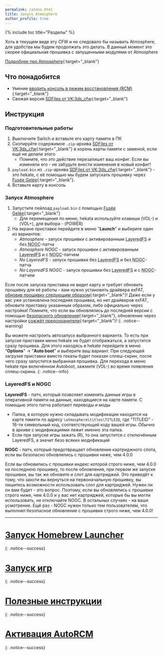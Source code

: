 ```yaml
---
permalink: /atmos.html
title: Запуск Atmosphere
author_profile: true
---
```

{% include toc title="Разделы" %}

Хоть в текущем виде эту CFW и не следовало бы называть Atmosphere, для удобства мы будем продолжать это делать. В данный момент это скорее официальная прошивка с запущенными модулями от Atmosphere

[Подробнее про Atmosphere](launch-cfw#atmosphere){:target="_blank"}

## Что понадобится 

* Умение [вводить консоль в режим восстановления (RCM)](fusee-gelee#%D1%87%D0%B0%D1%81%D1%82%D1%8C-i---%D0%B2%D1%85%D0%BE%D0%B4-%D0%B2-rcm){:target="_blank"}
* Свежая версия [SDFiles от VK:3ds_cfw](https://github.com/rashevskyv/switch/releases/latest){:target="_blank"}

## Инструкция

### Подготовительные работы 

1. Выключите Switch и вставьте его карту памяти в ПК 
1. Скопируйте содержимое `.zip`-архива [SDFiles от VK:3ds_cfw](https://github.com/rashevskyv/switch/releases/latest){:target="_blank"} в корень карты памяти с заменой, если ещё не делали этого
	* Помните, что это действие перезапишет ваш конфиг. Если вы изменяли его - не забудьте внести изменения в новый конфиг! 
1. `payload.bin` из `.zip`-архива [SDFiles от VK:3ds_cfw](https://github.com/rashevskyv/switch/releases/latest){:target="_blank"} - это hekate, с её помощью мы будем запускать прошивку через [Fusée Gelée](fusee-gelee){:target="_blank"}. 
1. Вставьте карту в консоль

### Запуск Atmosphere

1. Запустите пейлоад `payload.bin` с помощью [Fusée Gelée](fusee-gelee){:target="_blank"}
	* Для перемещения по меню, hekata используйте клавиши (VOL-) и (VOL+), для выбора - (POWER)
1. На экране приставки перейдите в меню "**Launch**" и выберите один из вариантов:
	* *Atmosphere* - запуск прошивки с активированным <abbr title="Патч, который позволяет изменять данные игры в оперативной памяти на данные, находящиеся на карте памяти. С помощью этого патча работают переводы и моды. Подробнее в конце страницы">LayeredFS</abbr> и без <abbr title="Патч, который предотвращает обновление картриджного слота, если вы безопасно обновлялись с прошивки <4.0.0. Подробнее в конце страницы">NOGC</abbr>-патча
	* *Atmosphere NOGC* - запуск прошивки с активированным <abbr title="Патч, который позволяет изменять данные игры в оперативной памяти на данные, находящиеся на карте памяти. С помощью этого патча работают переводы и моды. Подробнее в конце страницы">LayeredFS</abbr> и с <abbr title="Патч, который предотвращает обновление картриджного слота, если вы безопасно обновлялись с прошивки <4.0.0. Подробнее в конце страницы">NOGC</abbr>-патчем
	* *No LayeredFS* - запуск прошивки без <abbr title="Патч, который позволяет изменять данные игры в оперативной памяти на данные, находящиеся на карте памяти. С помощью этого патча работают переводы и моды. Подробнее в конце страницы">LayeredFS</abbr> и без <abbr title="Патч, который предотвращает обновление картриджного слота, если вы безопасно обновлялись с прошивки <4.0.0. Подробнее в конце страницы">NOGC</abbr>-патча
	* *No LayeredFS NOGC* - запуск прошивки без <abbr title="Патч, который позволяет изменять данные игры в оперативной памяти на данные, находящиеся на карте памяти. С помощью этого патча работают переводы и моды. Подробнее в конце страницы">LayeredFS</abbr> и с <abbr title="Патч, который предотвращает обновление картриджного слота, если вы безопасно обновлялись с прошивки <4.0.0. Подробнее в конце страницы">NOGC</abbr>-патчем

Если после запуска приставка не видит карту и требует обновить прошивку для её работы - вам нужно установить драйвера exFAT, [обновив прошивку следующим образом](update-to-latest){:target="_blank"}! Даже если у вас уже установлена последняя прошивка, но нет драйверов exFAT, обновите приставку указанным образом, либо официально через настройки! Помните, что если вы обновлялись до последней версии с помощью [безопасного обновления](update-to-latest){:target="_blank"}, обновление через настройки [сожжёт предохранители](update-to-latest#теоретическая-часть){:target="_blank"}! 
{: .notice--warning}

Вы можете настроить автозапуск выбранного варианта. То есть при запуске приставки меню hekate не будет отображаться, а запустится сразу прошивка. Для этого находясь в hekate перейдите в меню "**Options**" -> "**Auto boot**" и выберите ваш вариант. При следующей загрузке приставки вместо гекаты будет показан сплеш-скрин, после чего сразу запустится выбранная прошивка. Для перехода в меню hekate при включённом Autoboot, зажмите (VOL-) во время появления сплеш-скрина.
{: .notice--info}

### LayeredFS и NOGC

**LayeredFS** - патч, который позволяет изменять данные игры в оперативной памяти на данные, находящиеся на карте памяти. С помощью этого патча работают переводы и моды

* Папка, в которую нужно складывать модификации находится на карте памяти по адресу `\atmosphere\titles\TITLEID`, где "TITLEID" - 16-ти символьный код, соответствующий коду вашей игры. Обычно в архиве с модификациями лежит именно эта папка. 
* Если при запуске игры зажать (R), то она запустится с отключённым LayeredFS, а значит безо всяких модификаций

**NOGC** - патч, который предотвращает обновление картриджного слота, если вы безопасно обновлялись с прошивки ниже, чем 4.0.0

Если вы обновились с прошивки индекс которой строго ниже, чем 4.0.0 на последнюю прошивку, то после обновления, при первом же запуске прошивки, вы так же обновите  и слот для картриджей. Это приведёт к тому, что захоти вы вернуться на первоначальную прошивку, вы лишитесь возможности использовать слот для картриджей. Нужен ли он вам будет - это вопрос. Поэтому, если вы обновлялись с прошивки строго ниже, чем 4.0.0 и у вас нет картриджей, которые бы вы могли использовать, не отключайте NOGC. В остальных случаях - на ваше усмотрение. Ещё раз - NOGC нужен только тем пользователям, что выполнял безопасное обновление с прошивки строго ниже, чем 4.0.0!

___

# [Запуск Homebrew Launcher](launch-hbl#запуск-hbl-из-reinx-или-atmosphere)
{: .notice--success}
# [Запуск игр](games)
{: .notice--success}
# [Полезные инструкции](addons)
{: .notice--success}
# [Активация AutoRCM](autorcm)
{: .notice--success}